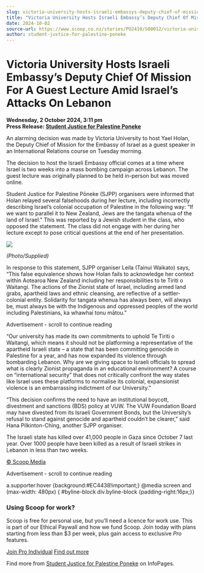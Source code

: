 ```yaml
---
slug: victoria-university-hosts-israeli-embassys-deputy-chief-of-mission-for-a-guest-lecture-amid-israels-attacks-on-lebanon
title: "Victoria University Hosts Israeli Embassy’s Deputy Chief Of Mission For A Guest Lecture Amid Israel’s Attacks On Lebanon"
date: 2024-10-02
source-url: https://www.scoop.co.nz/stories/PO2410/S00012/victoria-university-hosts-israeli-embassys-deputy-chief-of-mission-for-a-guest-lecture-amid-israels-attacks-on-lebanon.htm
author: student-justice-for-palestine-poneke
---
```

Victoria University Hosts Israeli Embassy’s Deputy Chief Of Mission For A Guest Lecture Amid Israel’s Attacks On Lebanon
========================================================================================================================

**Wednesday, 2 October 2024, 3:11 pm**  
**Press Release: [Student Justice for Palestine Poneke](https://info.scoop.co.nz/_Student_Justice_for_Palestine_Poneke)**

An alarming decision was made by Victoria University to host Yael Holan, the Deputy Chief of Mission for the Embassy of Israel as a guest speaker in an International Relations course on Tuesday morning.

The decision to host the Israeli Embassy official comes at a time where Israel is two weeks into a mass bombing campaign across Lebanon. The guest lecture was originally planned to be held in-person but was moved online.

Student Justice for Palestine Pōneke (SJPP) organisers were informed that Holan relayed several falsehoods during her lecture, including incorrectly describing Israel’s colonial occupation of Palestine in the following way: “If we want to parallel it to New Zealand, Jews are the tangata whenua of the land of Israel.” This was reported by a Jewish student in the class, who opposed the statement. The class did not engage with her during her lecture except to pose critical questions at the end of her presentation.

![](https://mc-store1.s3.amazonaws.com/media/nn/beta1-scoop-co-nz/posts/0jEhm4ERAAwiYqJT.jpg)

_(Photo/Supplied)_

In response to this statement, SJPP organiser Leila (Tainui Waikato) says, “This false equivalence shows how Holan fails to acknowledge her context within Aotearoa New Zealand including her responsibilities to te Tiriti o Waitangi. The actions of the Zionist state of Israel, including armed land grabs, apartheid laws and ethnic cleansing, are reflective of a settler-colonial entity. Solidarity for tangata whenua has always been, will always be, must always be with the Indigenous and oppressed peoples of the world including Palestinians, ka whawhai tonu mātou.”

Advertisement - scroll to continue reading





“Our university has made its own commitments to uphold Te Tiriti o Waitangi, which means it should not be platforming a representative of the apartheid Israeli state – a state that has been committing genocide in Palestine for a year, and has now expanded its violence through bombarding Lebanon. Why are we giving space to Israeli officials to spread what is clearly Zionist propaganda in an educational environment? A course on “international security” that does not critically confront the way states like Israel uses these platforms to normalise its colonial, expansionist violence is an embarrassing indictment of our University.”

“This decision confirms the need to have an institutional boycott, divestment and sanctions (BDS) policy at VUW. The VUW Foundation Board may have divested from its Israeli Government Bonds, but the University’s refusal to stand against genocide and apartheid couldn’t be clearer,” said Hana Pilkinton-Ching, another SJPP organiser.

The Israeli state has killed over 41,000 people in Gaza since October 7 last year. Over 1000 people have been killed as a result of Israeli strikes in Lebanon in less than two weeks.

[© Scoop Media](http://www.scoop.co.nz/about/terms.html)  

Advertisement - scroll to continue reading



a.supporter:hover {background:#EC4438!important;} @media screen and (max-width: 480px) { #byline-block div.byline-block {padding-right:16px;}}

### Using Scoop for work?

Scoop is free for personal use, but you’ll need a licence for work use. This is part of our Ethical Paywall and how we fund Scoop. Join today with plans starting from less than $3 per week, plus gain access to exclusive _Pro_ features.  
  
[Join Pro Individual](https://pro.scoop.co.nz/Individual/?from=ProIn24) [Find out more](https://pro.scoop.co.nz/using-scoop-for-work/?from=ProIn24)

Find more from [Student Justice for Palestine Poneke](https://info.scoop.co.nz/_Student_Justice_for_Palestine_Poneke) on InfoPages.